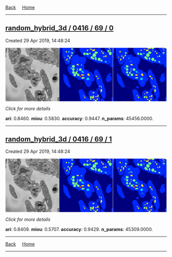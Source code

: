 
[Back](..)&nbsp;&nbsp;&nbsp;&nbsp;&nbsp;[Home](https://leapmanlab.github.io/snapshots)

---

<div class="summary"><a href="0"><h2>random_hybrid_3d / 0416 / 69 / 0</h2></a><p>Created 29 Apr 2019, 14:48:24
</p><a href="0"><img src="0/media/summary.png" align="center"></a><p>
<i>Click for more details</i>
</p></div>

**ari**: 0.8460. **miou**: 0.5830. **accuracy**: 0.9447. **n_params**: 45456.0000. 

---

<div class="summary"><a href="1"><h2>random_hybrid_3d / 0416 / 69 / 1</h2></a><p>Created 29 Apr 2019, 14:48:24
</p><a href="1"><img src="1/media/summary.png" align="center"></a><p>
<i>Click for more details</i>
</p></div>

**ari**: 0.8409. **miou**: 0.5707. **accuracy**: 0.9429. **n_params**: 45309.0000. 

---

[Back](..)&nbsp;&nbsp;&nbsp;&nbsp;&nbsp;[Home](https://leapmanlab.github.io/snapshots)

---